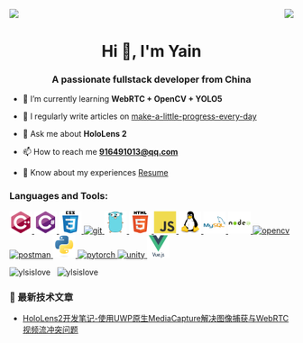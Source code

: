 <p align="left">
  <a href="https://count.getloli.com/"><img src="https://count.getloli.com/get/@:ylsislove"></a>
  <img src="https://weather-icon.journeyad.repl.co/@wuhan?v=1" align="right">
</p>

<h1 align="center">Hi 👋, I'm Yain</h1>
<h3 align="center">A passionate fullstack developer from China</h3>

- 🌱 I’m currently learning **WebRTC + OpenCV + YOLO5**

- 📝 I regularly write articles on [make-a-little-progress-every-day](https://github.com/ylsislove/make-a-little-progress-every-day)

- 💬 Ask me about **HoloLens 2**

- 📫 How to reach me **916491013@qq.com**

- 📄 Know about my experiences [Resume](https://github.com/ylsislove/make-a-little-progress-every-day/blob/master/resume.md)

<!--
<h3 align="center">Connect with me:</h3>
<p align="center">
<a href="https://twitter.com/ylsislove" target="blank"><img align="center" src="https://cdn.jsdelivr.net/npm/simple-icons@3.0.1/icons/twitter.svg" alt="ylsislove" height="30" width="40" /></a>
<a href="https://kaggle.com/ylsislove" target="blank"><img align="center" src="https://cdn.jsdelivr.net/npm/simple-icons@3.0.1/icons/kaggle.svg" alt="ylsislove" height="30" width="40" /></a>
<a href="https://www.youtube.com/c/uc6sx0awxf7-xuqjykzq9hmw" target="blank"><img align="center" src="https://cdn.jsdelivr.net/npm/simple-icons@3.0.1/icons/youtube.svg" alt="uc6sx0awxf7-xuqjykzq9hmw" height="30" width="40" /></a>
</p>
-->

<h3 align="left">Languages and Tools:</h3>
<p align="left"> <a href="https://www.w3schools.com/cpp/" target="_blank"> <img src="https://raw.githubusercontent.com/devicons/devicon/master/icons/cplusplus/cplusplus-original.svg" alt="cplusplus" width="40" height="40"/> </a> <a href="https://www.w3schools.com/cs/" target="_blank"> <img src="https://raw.githubusercontent.com/devicons/devicon/master/icons/csharp/csharp-original.svg" alt="csharp" width="40" height="40"/> </a> <a href="https://www.w3schools.com/css/" target="_blank"> <img src="https://raw.githubusercontent.com/devicons/devicon/master/icons/css3/css3-original-wordmark.svg" alt="css3" width="40" height="40"/> </a> <a href="https://git-scm.com/" target="_blank"> <img src="https://www.vectorlogo.zone/logos/git-scm/git-scm-icon.svg" alt="git" width="40" height="40"/> </a> <a href="https://golang.org" target="_blank"> <img src="https://raw.githubusercontent.com/devicons/devicon/master/icons/go/go-original.svg" alt="go" width="40" height="40"/> </a> <a href="https://www.w3.org/html/" target="_blank"> <img src="https://raw.githubusercontent.com/devicons/devicon/master/icons/html5/html5-original-wordmark.svg" alt="html5" width="40" height="40"/> </a> <a href="https://developer.mozilla.org/en-US/docs/Web/JavaScript" target="_blank"> <img src="https://raw.githubusercontent.com/devicons/devicon/master/icons/javascript/javascript-original.svg" alt="javascript" width="40" height="40"/> </a> <a href="https://www.linux.org/" target="_blank"> <img src="https://raw.githubusercontent.com/devicons/devicon/master/icons/linux/linux-original.svg" alt="linux" width="40" height="40"/> </a> <a href="https://www.mysql.com/" target="_blank"> <img src="https://raw.githubusercontent.com/devicons/devicon/master/icons/mysql/mysql-original-wordmark.svg" alt="mysql" width="40" height="40"/> </a> <a href="https://nodejs.org" target="_blank"> <img src="https://raw.githubusercontent.com/devicons/devicon/master/icons/nodejs/nodejs-original-wordmark.svg" alt="nodejs" width="40" height="40"/> </a> <a href="https://opencv.org/" target="_blank"> <img src="https://www.vectorlogo.zone/logos/opencv/opencv-icon.svg" alt="opencv" width="40" height="40"/> </a> <a href="https://postman.com" target="_blank"> <img src="https://www.vectorlogo.zone/logos/getpostman/getpostman-icon.svg" alt="postman" width="40" height="40"/> </a> <a href="https://www.python.org" target="_blank"> <img src="https://raw.githubusercontent.com/devicons/devicon/master/icons/python/python-original.svg" alt="python" width="40" height="40"/> </a> <a href="https://pytorch.org/" target="_blank"> <img src="https://www.vectorlogo.zone/logos/pytorch/pytorch-icon.svg" alt="pytorch" width="40" height="40"/> </a> <a href="https://unity.com/" target="_blank"> <img src="https://www.vectorlogo.zone/logos/unity3d/unity3d-icon.svg" alt="unity" width="40" height="40"/> </a> <a href="https://vuejs.org/" target="_blank"> <img src="https://raw.githubusercontent.com/devicons/devicon/master/icons/vuejs/vuejs-original-wordmark.svg" alt="vuejs" width="40" height="40"/> </a> </p>

<p align="left">
  <img align="" width=48% src="https://github-readme-stats.vercel.app/api?username=ylsislove&count_private=true&show_icons=true&include_all_commits=true&theme=vue" alt="ylsislove" />&nbsp;&nbsp;
  <img align="" width=48% src="https://github-readme-streak-stats.herokuapp.com/?user=ylsislove&" alt="ylsislove" />
</p>

### 📝 最新技术文章 
* [HoloLens2开发笔记-使用UWP原生MediaCapture解决图像捕获与WebRTC视频流冲突问题](https://github.com/ylsislove/make-a-little-progress-every-day/blob/master/2021/2021-05/2021-05-09/HoloLens2-使用UWP原生MediaCapture解决图像捕获与WebRTC视频流冲突问题.md)

